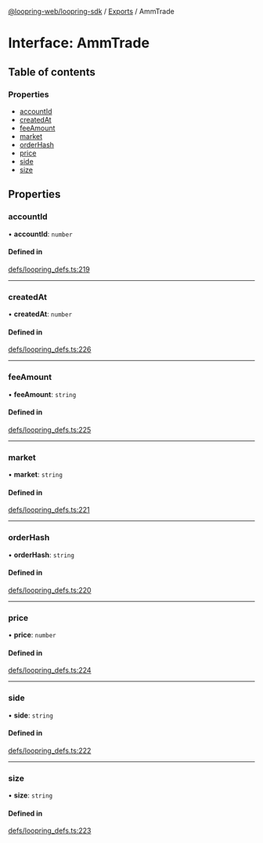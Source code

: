 [@loopring-web/loopring-sdk](../README.md) / [Exports](../modules.md) / AmmTrade

# Interface: AmmTrade

## Table of contents

### Properties

- [accountId](AmmTrade.md#accountid)
- [createdAt](AmmTrade.md#createdat)
- [feeAmount](AmmTrade.md#feeamount)
- [market](AmmTrade.md#market)
- [orderHash](AmmTrade.md#orderhash)
- [price](AmmTrade.md#price)
- [side](AmmTrade.md#side)
- [size](AmmTrade.md#size)

## Properties

### accountId

• **accountId**: `number`

#### Defined in

[defs/loopring_defs.ts:219](https://github.com/Loopring/loopring_sdk/blob/acbd5a2/src/defs/loopring_defs.ts#L219)

___

### createdAt

• **createdAt**: `number`

#### Defined in

[defs/loopring_defs.ts:226](https://github.com/Loopring/loopring_sdk/blob/acbd5a2/src/defs/loopring_defs.ts#L226)

___

### feeAmount

• **feeAmount**: `string`

#### Defined in

[defs/loopring_defs.ts:225](https://github.com/Loopring/loopring_sdk/blob/acbd5a2/src/defs/loopring_defs.ts#L225)

___

### market

• **market**: `string`

#### Defined in

[defs/loopring_defs.ts:221](https://github.com/Loopring/loopring_sdk/blob/acbd5a2/src/defs/loopring_defs.ts#L221)

___

### orderHash

• **orderHash**: `string`

#### Defined in

[defs/loopring_defs.ts:220](https://github.com/Loopring/loopring_sdk/blob/acbd5a2/src/defs/loopring_defs.ts#L220)

___

### price

• **price**: `number`

#### Defined in

[defs/loopring_defs.ts:224](https://github.com/Loopring/loopring_sdk/blob/acbd5a2/src/defs/loopring_defs.ts#L224)

___

### side

• **side**: `string`

#### Defined in

[defs/loopring_defs.ts:222](https://github.com/Loopring/loopring_sdk/blob/acbd5a2/src/defs/loopring_defs.ts#L222)

___

### size

• **size**: `string`

#### Defined in

[defs/loopring_defs.ts:223](https://github.com/Loopring/loopring_sdk/blob/acbd5a2/src/defs/loopring_defs.ts#L223)
